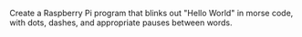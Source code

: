 Create a Raspberry Pi program that blinks out "Hello World" in morse code, with dots, dashes, and appropriate pauses between words. 
